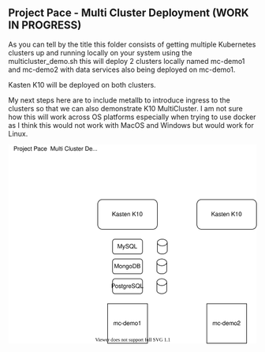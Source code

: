 ## Project Pace - Multi Cluster Deployment (WORK IN PROGRESS)

As you can tell by the title this folder consists of getting multiple Kubernetes clusters up and running locally on your system using the multicluster_demo.sh this will deploy 2 clusters locally named mc-demo1 and mc-demo2 with data services also being deployed on mc-demo1. 

Kasten K10 will be deployed on both clusters. 

My next steps here are to include metallb to introduce ingress to the clusters so that we can also demonstrate K10 MultiCluster. I am not sure how this will work across OS platforms especially when trying to use docker as I think this would not work with MacOS and Windows but would work for Linux. 

![Overview](diagram.svg)
